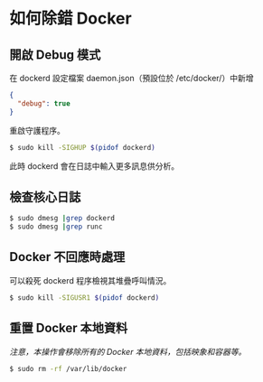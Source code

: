 # 如何除錯 Docker

## 開啟 Debug 模式

在 dockerd 設定檔案 daemon.json（預設位於 /etc/docker/）中新增

```json
{
  "debug": true
}
```

重啟守護程序。

```bash
$ sudo kill -SIGHUP $(pidof dockerd)
```

此時 dockerd 會在日誌中輸入更多訊息供分析。

## 檢查核心日誌

```bash
$ sudo dmesg |grep dockerd
$ sudo dmesg |grep runc
```

## Docker 不回應時處理

可以殺死 dockerd 程序檢視其堆疊呼叫情況。

```bash
$ sudo kill -SIGUSR1 $(pidof dockerd)
```

## 重置 Docker 本地資料

*注意，本操作會移除所有的 Docker 本地資料，包括映象和容器等。*

```bash
$ sudo rm -rf /var/lib/docker
```
